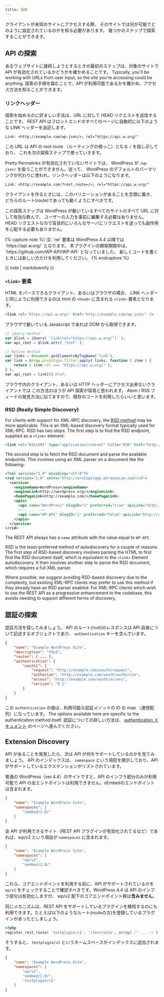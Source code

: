 ```yaml
---
title: 探索
---
```


クライアントが未知のサイトにアクセスする際、
そのサイトでは何が可能でどのように設定されているのかを知る必要があります。
幾つかのステップで探索することができます。


API の探索
-------------------

あるウェブサイトに接続しようとするときの最初のステップは、対象のサイトで API が有効化されているかどうかを確かめることです。
Typically, you'll be working with URLs from user input, so the site you're accessing could be anything. 
探索の手順を踏むことで、API が利用可能であるかを確かめ、アクセス方法を知ることができます。

### リンクヘッダー

探索を始めるのに好ましい手法は、URL に対して HEAD リクエストを送信することです。
REST API はフロントエンドのすべてのページに自動的に以下のような LINK ヘッダーを追記します。

```
Link: <http://example.com/wp-json/>; rel="https://api.w.org/"
```

この URL は API の root route （ルーティングの根っこ）となる `/` を指し示しており、
これを次の探索ステップで使っていきます。

Pretty Permalinks が有効化されていないサイトでは、
WordPress が `/wp-json/` を扱うことができません。従って、
WordPress のデフォルトのパーマリンクが代わりに使われ、リンクヘッダーは以下のようになります。

```
Link: <http://example.com/?rest_route=/>; rel="https://api.w.org/"
```

クライアントを作るときには、このバリエーションがあることを念頭に置き、
どちらのルート(route)であっても動くようにすべきです。

この探索ステップは WordPress が動いているすべてのサイトのすべて URL に対して有効な飲んで、
ユーザーの入力を事前に編集する必要はありません。
HEAD リクエストなので盲目的にいろんなサーバにリクエストを送っても副作用を心配する必要もありません。

<div class="note warning">
{% capture note %}
注: `rel` 要素は WordPress 4.4 以降では `https://api.w.org/` となります。
本プラグインの開発期間中は、`https://github.com/WP-API/WP-API` となっていました。
新しくコードを書くときには新しい方だけを利用してください。
{% endcapture %}

{{ note | markdownify }}
</div>

### `<link>` 要素

HTML をパースできるクライアント、あるいはブラウザの場合、
LINK ヘッダーと同じように利用できるのは html の `<head>` に含まれる `<link>` 要素となります。

```html
<link rel='https://api.w.org/' href='http://example.com/wp-json/' />
```

ブラウザで動いている Javascript であれば DOM から取得できます。

```js
// jQuery method
var $link = jQuery( 'link[rel="https://api.w.org/"]' );
var api_root = $link.attr( 'href' );

// Native method
var links = document.getElementsByTagName('link');
var link = Array.prototype.filter.apply( links, function ( item ) {
	return ( item.rel === "https://api.w.org/" );
} );
var api_root = link[0].href;
```

ブラウザ内のクライアント、あるいは HTTP ヘッダーにアクセス出来ないクライアントでは
この方法のほうが API 探索が容易と思われます。
Atom / RSS フィードの発見方法に似てますので、既存のコードを利用したらいいと思います。

### RSD (Really Simple Discovery)

For clients with support for XML-RPC discovery, the [RSD method][] may be more
applicable. This is an XML-based discovery format typically used for XML-RPC.
RSD has two steps. The first step is to find the RSD endpoint, supplied as a
`<link>` element:

```html
<link rel="EditURI" type="application/rsd+xml" title="RSD" href="http://example.com/xmlrpc.php?rsd" />
```

[RSD method]: http://cyber.law.harvard.edu/blogs/gems/tech/rsd.html

The second step is to fetch the RSD document and parse the available
endpoints. This involves using an XML parser on a document like the following:

```xml
<?xml version="1.0" encoding="utf-8"?>
<rsd version="1.0" xmlns="http://archipelago.phrasewise.com/rsd">
  <service>
    <engineName>WordPress</engineName>
    <engineLink>http://wordpress.org/</engineLink>
    <homePageLink>http://example.com/</homePageLink>
    <apis>
      <api name="WordPress" blogID="1" preferred="true" apiLink="http://example.com/xmlrpc.php" />
      <!-- ... -->
      <api name="WP-API" blogID="1" preferred="false" apiLink="http://example.com/wp-json/" />
    </apis>
  </service>
</rsd>
```

The REST API always has a `name` attribute with the value equal to `WP-API`.

RSD is the least-preferred method of autodiscovery for a couple of reasons.
The first step of RSD-based discovery involves parsing the HTML to first find
the RSD document itself, which is equivalent to the `<link>` Element
autodiscovery. It then involves another step to parse the RSD document, which
requires a full XML parser.

Where possible, we suggest avoiding RSD-based discovery due to the complexity,
but existing XML-RPC clients may prefer to use this method if they already
have an RSD parser enabled. For XML-RPC clients which wish to use the REST API
as a progressive enhancement to the codebase, this avoids needing to support
different forms of discovery.


認証の探索
------------------------

認証方法を探してみましょう。
API のルート(root)のレスポンスは API 自身について記述するオブジェクトであり、
`authentication` キーを含んでいます。

```json
{
	"name": "Example WordPress Site",
	"description": "YOLO",
	"routes": { ... },
	"authentication": {
		"oauth1": {
			"request": "http://example.com/oauth/request",
			"authorize": "http://example.com/oauth/authorize",
			"access": "http://example.com/oauth/access",
			"version": "0.1"
		}
	}
}
```

この `authentication` の値は、利用可能な認証メソッドの ID の map （連想配列）になっています。
The options available here are specific to the authentication method itself. 
認証についての詳しい方法は、 [authentication ドキュメント][] のページヘ進んでください。

[authentication ドキュメント]: /guide/authentication/

Extension Discovery
-------------------

API があることを発見したら、次は API が何をサポートしているのかを見てみましょう。
API のインデックスは、 `namespace` という項目を開示しており、API がサポートしているエクステンションがリストされています。

普通の WordPress（ver.4.4）のサイトですと、API のインフラ部分のみが利用可能で API の全エンドポイントは利用できません。oEmbedのエンドポイントは含まれます。

```json
{
	"name": "Example WordPress Site",
	"namespaces": [
		"oembed/1.0/"
	]
}
```

全 API が利用できるサイト（REST API プラグインが有効化されてるなど）であれば、wp/v2 という項目が `namespaces` に含まれます。

```json
{
	"name": "Example WordPress Site",
	"namespaces": [
		"wp/v2",
		"oembed/1.0/"
	]
}
```

これら、コアエンドポイントを利用する前に、API がサポートされているかを `wp/v2` をチェックすることで確認すべきです。WordPress 4.4 は API のインフラ部分は有効化しますが、 wp/v2 配下のコアエンドポイント群は**含みません**。

同じメカニズムは、REST API をサポートしているプラグインを検知するのにも利用できます。たとえば以下のようなルート(routeの方)を登録しているプラグインがあったとしましょう。

```php
<?php
register_rest_route( 'testplugin/v1', '/testroute', array( /* ... */ ) );
```

そうすると、 `testplugin/v1` というネームスペースがインデックスに追加されます。

```json
{
	"name": "Example WordPress Site",
	"namespaces": [
		"wp/v2",
		"oembed/1.0/",
		"testplugin/v1"
	]
}
```
